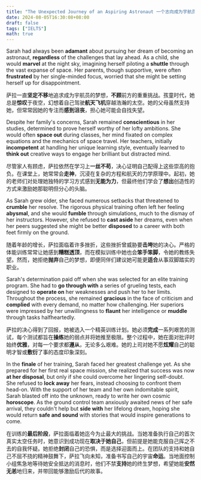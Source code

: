 ```yaml
---
title: "The Unexpected Journey of an Aspiring Astronaut 一个志向成为宇航员的意外旅程"
date: 2024-08-05T16:30:08+08:00
draft: false
tags: ["IELTS"]
math: true
---
```


Sarah had always been **adamant** about pursuing her dream of becoming an astronaut, **regardless** of the challenges that lay ahead. As a child, she would **marvel** at the night sky, imagining herself piloting a **shuttle** through the vast expanse of space. Her parents, though supportive, were often **frustrated** by her single-minded focus, worried that she might be setting herself up for disappointment.

萨拉一直**坚定不移**地追求成为宇航员的梦想，**不顾**前方的重重挑战。孩童时代，她总是**惊叹**于夜空，幻想着自己驾驶**航天飞机**穿越浩瀚的太空。她的父母虽然支持她，但常常因她的专注而**感到沮丧**，担心她可能会自找失望。

Despite her family's concerns, Sarah remained **conscientious** in her studies, determined to prove herself worthy of her lofty ambitions. She would often **space out** during classes, her mind fixated on complex equations and the mechanics of space travel. Her teachers, initially **incompetent** at handling her unique learning style, eventually learned to **think out** creative ways to engage her brilliant but distracted mind.

尽管家人有顾虑，萨拉依然在学习上**一丝不苟**，决心证明自己配得上这些崇高的抱负。在课堂上，她常常会**走神**，沉浸在复杂的方程和航天的力学原理中。起初，她的老师们对处理她独特的学习方式感到**无能为力**，但最终他们学会了**想出**创造性的方式来激励她那聪明但分心的头脑。

As Sarah grew older, she faced numerous setbacks that threatened to **crumble** her resolve. The rigorous physical training often left her feeling **abysmal**, and she would **fumble** through simulations, much to the dismay of her instructors. However, she refused to **cast aside** her dreams, even when her peers suggested she might be better **disposed** to a career with both feet firmly on the ground.

随着年龄的增长，萨拉面临着许多挫折，这些挫折曾威胁要**击垮**她的决心。严格的体能训练常常让她感到**糟糕透顶**，而在模拟训练中她也会**笨手笨脚**，令她的教练失望。然而，她拒绝**抛弃**自己的梦想，即便同伴们建议她可能更**适合**从事双脚踏实的职业。

Sarah's determination paid off when she was selected for an elite training program. She had to **go through with** a series of grueling tests, each designed to **operate on** her weaknesses and push her to her limits. Throughout the process, she remained **gracious** in the face of criticism and **complied** with every demand, no matter how challenging. Her superiors were impressed by her unwillingness to **flaunt** her intelligence or **muddle** through tasks halfheartedly.

萨拉的决心得到了回报，她被选入一个精英训练计划。她必须**完成**一系列艰苦的测试，每个测试都旨在**操练**她的弱点并将她推至极限。整个过程中，她在面对批评时始终**优雅**，对每一个要求都**遵从**，无论多么艰难。她的上司对她不愿**炫耀**自己的聪明才智或**敷衍**了事的态度印象深刻。

In the **finale** of her training, Sarah faced her  greatest challenge yet. As she prepared for her first real space  mission, she realized that success was now **at her disposal**, but only if she could overcome her lingering self-doubt. She refused to **lock away** her fears, instead choosing to confront them head-on. With the support  of her team and her own indomitable spirit, Sarah blasted off into the  unknown, ready to write her own cosmic **horoscope**. As the ground control team anxiously awaited news of her safe arrival, they couldn't help but **side with** her lifelong dream, hoping she would return **safe and sound** with stories that would inspire generations to come.

在训练的**最后阶段**，萨拉面临着她迄今为止最大的挑战。当她准备执行自己的首次真实太空任务时，她意识到成功现在**取决于她自己**，但前提是她能克服自己挥之不去的自我怀疑。她拒绝**封闭**自己的恐惧，而是选择迎面而上。在团队的支持和她自己不屈不挠的精神鼓舞下，萨拉飞向未知，准备书写自己的宇宙**命运**。当地面控制小组焦急地等待她安全抵达的消息时，他们不禁**支持**她的终生梦想，希望她能**安然无恙**地归来，并带回能够激励后代的故事。
